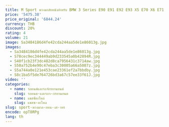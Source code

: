 ```yaml
---
title: M Sport พวงมาลัยหนังสําหรับ BMW 3 Series E90 E91 E92 E93 X5 E70 X6 E71 E82 E88 E81 E87
price: '5475.38'
price_original: '6844.24'
currency: THB
discount: 20%
rating: 4
volume: 21
image: Sa3484186d4fe42cda244aa5de1e86013g.jpg
images:
  - Sa3484186d4fe42cda244aa5de1e86013g.jpg
  - S78cec9ec344449ab9d233545a0b42894R.jpg
  - S40f1cb23f3dc482d8ca7956431c3714aw.jpg
  - S50a752b4e90c47eba3c30005a66a5087z.jpg
  - S5a744a0e121e453cae23361ef2a7bbdby.jpg
  - S8c1ba5f5de764726bd3a67c57ee33f61J.jpg
video: ''
categories:
  - name: รถยนต์และรถจักรยานยนต์
    slug: รถยนต-และรถจ-กรยานยนต
  - name: แชสซีอะไหล่
    slug: แชสซ-อะไหล
slug: sport-พวงมาล-ยหน-งส-าหร
encode: opT8RPg
lang: th
---
```

  